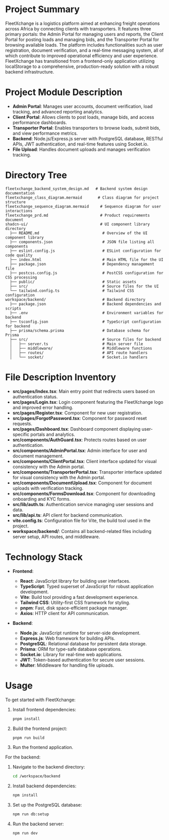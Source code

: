 # Project Summary
FleetXchange is a logistics platform aimed at enhancing freight operations across Africa by connecting clients with transporters. It features three primary portals: the Admin Portal for managing users and reports, the Client Portal for posting loads and managing bids, and the Transporter Portal for browsing available loads. The platform includes functionalities such as user registration, document verification, and a real-time messaging system, all of which contribute to improved operational efficiency and user experience. FleetXchange has transitioned from a frontend-only application utilizing localStorage to a comprehensive, production-ready solution with a robust backend infrastructure.

# Project Module Description
- **Admin Portal**: Manages user accounts, document verification, load tracking, and advanced reporting analytics.
- **Client Portal**: Allows clients to post loads, manage bids, and access performance dashboards.
- **Transporter Portal**: Enables transporters to browse loads, submit bids, and view performance metrics.
- **Backend**: Node.js/Express.js server with PostgreSQL database, RESTful APIs, JWT authentication, and real-time features using Socket.io.
- **File Upload**: Handles document uploads and manages verification tracking.

# Directory Tree
```
fleetxchange_backend_system_design.md   # Backend system design documentation
fleetxchange_class_diagram.mermaid       # Class diagram for project structure
fleetxchange_sequence_diagram.mermaid     # Sequence diagram for user interactions
fleetxchange_prd.md                       # Product requirements document
shadcn-ui/                                # UI component library directory
  ├── README.md                            # Overview of the UI component library
  ├── components.json                      # JSON file listing all components
  ├── eslint.config.js                     # ESLint configuration for code quality
  ├── index.html                           # Main HTML file for the UI
  ├── package.json                         # Dependency management file
  ├── postcss.config.js                    # PostCSS configuration for CSS processing
  ├── public/                              # Static assets
  ├── src/                                 # Source files for the UI
  └── tailwind.config.ts                   # Tailwind CSS configuration
workspace/backend/                         # Backend directory
  ├── package.json                         # Backend dependencies and scripts
  ├── .env                                 # Environment variables for backend
  ├── tsconfig.json                        # TypeScript configuration for backend
  ├── prisma/schema.prisma                 # Database schema for Prisma
  ├── src/                                 # Source files for backend
  │   ├── server.ts                        # Main server file
  │   ├── middleware/                      # Middleware functions
  │   ├── routes/                          # API route handlers
  │   └── socket/                          # Socket.io handlers
```

# File Description Inventory
- **src/pages/Index.tsx**: Main entry point that redirects users based on authentication status.
- **src/pages/Login.tsx**: Login component featuring the FleetXchange logo and improved error handling.
- **src/pages/Register.tsx**: Component for new user registration.
- **src/pages/ForgotPassword.tsx**: Component for password reset requests.
- **src/pages/Dashboard.tsx**: Dashboard component displaying user-specific portals and analytics.
- **src/components/AuthGuard.tsx**: Protects routes based on user authentication.
- **src/components/AdminPortal.tsx**: Admin interface for user and document management.
- **src/components/ClientPortal.tsx**: Client interface updated for visual consistency with the Admin portal.
- **src/components/TransporterPortal.tsx**: Transporter interface updated for visual consistency with the Admin portal.
- **src/components/DocumentUpload.tsx**: Component for document uploads with verification tracking.
- **src/components/FormsDownload.tsx**: Component for downloading onboarding and KYC forms.
- **src/lib/auth.ts**: Authentication service managing user sessions and data.
- **src/lib/api.ts**: API client for backend communication.
- **vite.config.ts**: Configuration file for Vite, the build tool used in the project.
- **workspace/backend/**: Contains all backend-related files including server setup, API routes, and middleware.

# Technology Stack
- **Frontend**: 
  - **React**: JavaScript library for building user interfaces.
  - **TypeScript**: Typed superset of JavaScript for robust application development.
  - **Vite**: Build tool providing a fast development experience.
  - **Tailwind CSS**: Utility-first CSS framework for styling.
  - **pnpm**: Fast, disk space-efficient package manager.
  - **Axios**: HTTP client for API communication.
  
- **Backend**:
  - **Node.js**: JavaScript runtime for server-side development.
  - **Express.js**: Web framework for building APIs.
  - **PostgreSQL**: Relational database for persistent data storage.
  - **Prisma**: ORM for type-safe database operations.
  - **Socket.io**: Library for real-time web applications.
  - **JWT**: Token-based authentication for secure user sessions.
  - **Multer**: Middleware for handling file uploads.

# Usage
To get started with FleetXchange:
1. Install frontend dependencies:
   ```bash
   pnpm install
   ```
2. Build the frontend project:
   ```bash
   pnpm run build
   ```
3. Run the frontend application.

For the backend:
1. Navigate to the backend directory:
   ```bash
   cd /workspace/backend
   ```
2. Install backend dependencies:
   ```bash
   npm install
   ```
3. Set up the PostgreSQL database:
   ```bash
   npm run db:setup
   ```
4. Run the backend server:
   ```bash
   npm run dev
   ```
